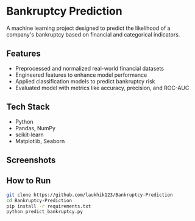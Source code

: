 # Bankruptcy Prediction 

A machine learning project designed to predict the likelihood of a company's bankruptcy based on financial and categorical indicators.

##  Features

- Preprocessed and normalized real-world financial datasets
- Engineered features to enhance model performance
- Applied classification models to predict bankruptcy risk
- Evaluated model with metrics like accuracy, precision, and ROC-AUC

##  Tech Stack

- Python
- Pandas, NumPy
- scikit-learn
- Matplotlib, Seaborn

##  Screenshots

<!-- Add charts such as ROC curve, confusion matrix, or feature importance here -->
<!-- Example: ![ROC Curve](./screenshots/roc_curve.png) -->

##  How to Run

```bash
git clone https://github.com/laukhik123/Bankruptcy-Prediction
cd Bankruptcy-Prediction
pip install -r requirements.txt
python predict_bankruptcy.py
